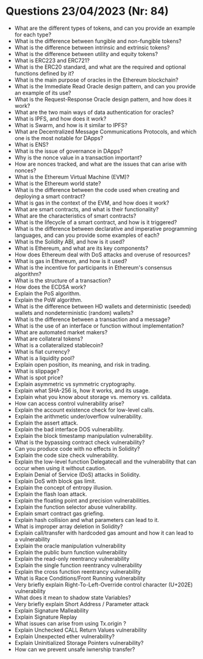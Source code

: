 # Questions 23/04/2023 (Nr: 84)

- What are the different types of tokens, and can you provide an example for each type?
- What is the difference between fungible and non-fungible tokens?
- What is the difference between intrinsic and extrinsic tokens?
- What is the difference between utility and equity tokens?
- What is ERC223 and ERC721?
- What is the ERC20 standard, and what are the required and optional functions defined by it?
- What is the main purpose of oracles in the Ethereum blockchain?
- What is the Immediate Read Oracle design pattern, and can you provide an example of its use?
- What is the Request-Response Oracle design pattern, and how does it work?
- What are the two main ways of data authentication for oracles?
- What is IPFS, and how does it work?
- What is Swarm, and how is it similar to IPFS?
- What are Decentralized Message Communications Protocols, and which one is the most notable for DApps?
- What is ENS?
- What is the issue of governance in DApps?
- Why is the nonce value in a transaction important?
- How are nonces tracked, and what are the issues that can arise with nonces?
- What is the Ethereum Virtual Machine (EVM)?
- What is the Ethereum world state?
- What is the difference between the code used when creating and deploying a smart contract?
- What is gas in the context of the EVM, and how does it work?
- What are smart contracts, and what is their functionality?
- What are the characteristics of smart contracts?
- What is the lifecycle of a smart contract, and how is it triggered?
- What is the difference between declarative and imperative programming languages, and can you provide some examples of each?
- What is the Solidity ABI, and how is it used?
- What is Ethereum, and what are its key components?
- How does Ethereum deal with DoS attacks and overuse of resources?
- What is gas in Ethereum, and how is it used?
- What is the incentive for participants in Ethereum's consensus algorithm?
- What is the structure of a transaction?
- How does the ECDSA work?
- Explain the PoS algorithm.
- Explain the PoW algorithm.
- What is the difference between HD wallets and deterministic (seeded) wallets and nondeterministic (random) wallets?
- What is the difference between a transaction and a message?
- What is the use of an interface or function without implementation?
- What are automated market makers?
- What are collateral tokens?
- What is a collateralized stablecoin?
- What is fiat currency?
- What is a liquidity pool?
- Explain open position, its meaning, and risk in trading.
- What is slippage?
- What is spot price?
- Explain asymmetric vs symmetric cryptography.
- Explain what SHA-256 is, how it works, and its usage.
- Explain what you know about storage vs. memory vs. calldata.
- How can access control vulnerability arise?
- Explain the account existence check for low-level calls.
- Explain the arithmetic under/overflow vulnerability.
- Explain the assert attack.
- Explain the bad interface DOS vulnerability.
- Explain the block timestamp manipulation vulnerability.
- What is the bypassing contract check vulnerability?
- Can you produce code with no effects in Solidity?
- Explain the code size check vulnerability.
- Explain the low-level function Delegatecall and the vulnerability that can occur when using it without caution.
- Explain Denial of Service (DoS) attacks in Solidity.
- Explain DoS with block gas limit.
- Explain the concept of entropy illusion.
- Explain the flash loan attack.
- Explain the floating point and precision vulnerabilities.
- Explain the function selector abuse vulnerability.
- Explain smart contract gas griefing.
- Explain hash collision and what parameters can lead to it.
- What is improper array deletion in Solidity?
- Explain call/transfer with hardcoded gas amount and how it can lead to a vulnerability
- Explain the oracle manipulation vulnerability
- Explain the public burn function vulnerability
- Explain the read-only reentrancy vulnerability
- Explain the single function reentrancy vulnerability
- Explain the cross function reentrancy vulnerability
- What is Race Conditions/Front Running vulnerability
- Very briefly explain Right-To-Left-Override control character (U+202E) vulnerability
- What does it mean to shadow state Variables?
- Very briefly explain  Short Address / Parameter attack
- Explain Signature Malleability
- Explain Signature Replay
- What issues can arise from using Tx.origin ?
- Explain Unchecked CALL Return Values vulnerability
- Explain Unexpected ether vulnerability?
- Explain Uninitialized Storage Pointers vulnerability?
- How can we prevent unsafe iwnership transfer?